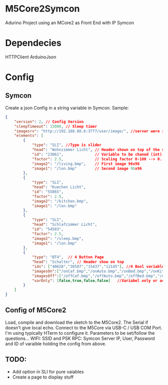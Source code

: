 # M5Core2Symcon
Adurino Project using an MCore2 as Front End with IP Symcon
# Dependecies
HTTPClient
ArduinoJson

# Config
## Symcon
Create a json Config in a string variable in Symcon.
Sample:
```json
{
    "version": 2, // Config Version 
    "sleepTimeout": 15000, // Sleep timer
    "imagesrv": "http://192.168.88.6:3777/user/image/", //server were images are stored
    "elements": [
        {
            "type": "SLI", //Type is slider
            "head": "Wohnzimmer Licht", // Header shown on top of the screen
            "id": "23061",              // Variable to be chaned (int), in this case the brightness of a hue lamp (0..254)
            "factor": 2.5,              // Scaling factor 0-100 --> 0..250
            "image2": "/living.bmp",    // First image 96x96
            "image1": "/lon.bmp"        // Second image 96x96
        },
        {
            "type": "SLI",
            "head": "Kuechen Licht",
            "id": "55865",
            "factor": 2.5,
            "image2": "/kitchen.bmp",
            "image1": "/lon.bmp"
        },
        {
            "type": "SLI",
            "head": "Schlafzimmer Licht",
            "id": "54503",
            "factor": 2.5,
            "image2": "/sleep.bmp",
            "image1": "/lon.bmp"
        },
        {
            "type": "BT4",  // 4 Button Page
            "head": "Schalter", // Header show on top 
            "ids": ["40628","38587","15437","12145"], //4 Bool variable IDs
            "imagesOn":["/onCaf.bmp","/onAuto.bmp","/onBed.bmp","/onKitchen.bmp"], //4 image files refelecting the on state
            "imagesOff":["/offCaf.bmp","/offAuto.bmp","/offBed.bmp","/offKitchen.bmp"], // 4 image files reflection the off state
            "varOnly": [false,true,false,false]   //Variabel only or action request
        }
    ]
}
```
## Config of M5Core2
Load, compile and download the sketch to the M5Core2.
The Serial if doesn't give local echo.
Connect to the M5Core via USB-C / USB COM Port.
I'm using typically HTerm to configure it.
Parameters to be set/follow the questions...
WIFI: SSID and PSK
RPC: Symcon Server IP, User, Password and ID of varaible holding the config from above.

## TODO:
- Add option in SLI for pure vaiables
- Create a page to display stuff


